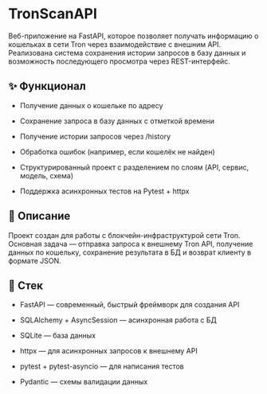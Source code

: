 # TronScanAPI

Веб-приложение на FastAPI, которое позволяет получать информацию о кошельках в сети Tron через взаимодействие с внешним API. Реализована система сохранения истории запросов в базу данных и возможность последующего просмотра через REST-интерфейс.

## ✨ Функционал
 - Получение данных о кошельке по адресу

 - Сохранение запроса в базу данных с отметкой времени

 - Получение истории запросов через /history

 - Обработка ошибок (например, если кошелёк не найден)

 - Структурированный проект с разделением по слоям (API, сервис, модель, схема)

 - Поддержка асинхронных тестов на Pytest + httpx

## 📝 Описание
Проект создан для работы с блокчейн-инфраструктурой сети Tron. Основная задача — отправка запроса к внешнему Tron API, получение данных по кошельку, сохранение результата в БД и возврат клиенту в формате JSON.

## 🤖 Стек
- FastAPI — современный, быстрый фреймворк для создания API

 - SQLAlchemy + AsyncSession — асинхронная работа с БД

 - SQLite — база данных

 - httpx — для асинхронных запросов к внешнему API

 - pytest + pytest-asyncio — для написания тестов

 - Pydantic — схемы валидации данных
